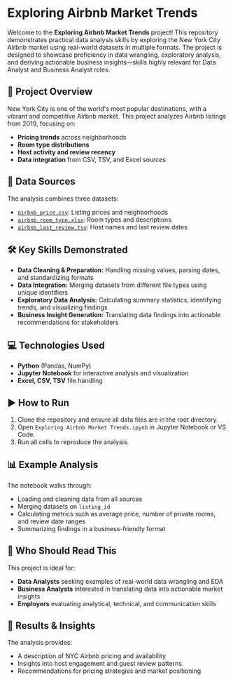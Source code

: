 # Exploring Airbnb Market Trends

Welcome to the **Exploring Airbnb Market Trends** project! This repository demonstrates practical data analysis skills by exploring the New York City Airbnb market using real-world datasets in multiple formats. The project is designed to showcase proficiency in data wrangling, exploratory analysis, and deriving actionable business insights—skills highly relevant for Data Analyst and Business Analyst roles.

## 🗽 Project Overview

New York City is one of the world's most popular destinations, with a vibrant and competitive Airbnb market. This project analyzes Airbnb listings from 2019, focusing on:

- **Pricing trends** across neighborhoods
- **Room type distributions**
- **Host activity and review recency**
- **Data integration** from CSV, TSV, and Excel sources

## 📂 Data Sources

The analysis combines three datasets:

- [`airbnb_price.csv`](airbnb_price.csv): Listing prices and neighborhoods
- [`airbnb_room_type.xlsx`](airbnb_room_type.xlsx): Room types and descriptions
- [`airbnb_last_review.tsv`](airbnb_last_review.tsv): Host names and last review dates

## 🛠️ Key Skills Demonstrated

- **Data Cleaning & Preparation:** Handling missing values, parsing dates, and standardizing formats
- **Data Integration:** Merging datasets from different file types using unique identifiers
- **Exploratory Data Analysis:** Calculating summary statistics, identifying trends, and visualizing findings
- **Business Insight Generation:** Translating data findings into actionable recommendations for stakeholders

## 💻 Technologies Used

- **Python** (Pandas, NumPy)
- **Jupyter Notebook** for interactive analysis and visualization
- **Excel, CSV, TSV** file handling

## ▶️ How to Run

1. Clone the repository and ensure all data files are in the root directory.
2. Open `Exploring Airbnb Market Trends.ipynb` in Jupyter Notebook or VS Code.
3. Run all cells to reproduce the analysis.

## 📊 Example Analysis

The notebook walks through:

- Loading and cleaning data from all sources
- Merging datasets on `listing_id`
- Calculating metrics such as average price, number of private rooms, and review date ranges
- Summarizing findings in a business-friendly format

## 👥 Who Should Read This

This project is ideal for:

- **Data Analysts** seeking examples of real-world data wrangling and EDA
- **Business Analysts** interested in translating data into actionable market insights
- **Employers** evaluating analytical, technical, and communication skills

## 📝 Results & Insights

The analysis provides:

- A description of NYC Airbnb pricing and availability
- Insights into host engagement and guest review patterns
- Recommendations for pricing strategies and market positioning

